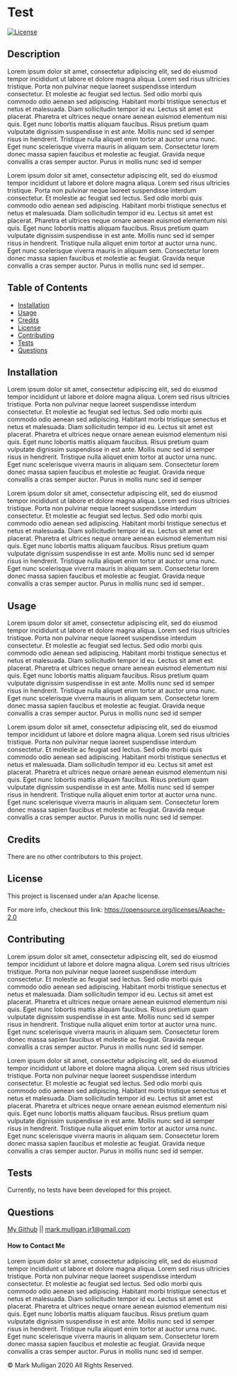 # Test

  [![License](https://img.shields.io/badge/License-Apache%202.0-blue.svg)](https://opensource.org/licenses/Apache-2.0)

  ## Description 
  Lorem ipsum dolor sit amet, consectetur adipiscing elit, sed do eiusmod tempor incididunt ut labore et dolore magna aliqua. Lorem sed risus ultricies tristique. Porta non pulvinar neque laoreet suspendisse interdum consectetur. Et molestie ac feugiat sed lectus. Sed odio morbi quis commodo odio aenean sed adipiscing. Habitant morbi tristique senectus et netus et malesuada. Diam sollicitudin tempor id eu. Lectus sit amet est placerat. Pharetra et ultrices neque ornare aenean euismod elementum nisi quis. Eget nunc lobortis mattis aliquam faucibus. Risus pretium quam vulputate dignissim suspendisse in est ante. Mollis nunc sed id semper risus in hendrerit. Tristique nulla aliquet enim tortor at auctor urna nunc. Eget nunc scelerisque viverra mauris in aliquam sem. Consectetur lorem donec massa sapien faucibus et molestie ac feugiat. Gravida neque convallis a cras semper auctor. Purus in mollis nunc sed id semper

Lorem ipsum dolor sit amet, consectetur adipiscing elit, sed do eiusmod tempor incididunt ut labore et dolore magna aliqua. Lorem sed risus ultricies tristique. Porta non pulvinar neque laoreet suspendisse interdum consectetur. Et molestie ac feugiat sed lectus. Sed odio morbi quis commodo odio aenean sed adipiscing. Habitant morbi tristique senectus et netus et malesuada. Diam sollicitudin tempor id eu. Lectus sit amet est placerat. Pharetra et ultrices neque ornare aenean euismod elementum nisi quis. Eget nunc lobortis mattis aliquam faucibus. Risus pretium quam vulputate dignissim suspendisse in est ante. Mollis nunc sed id semper risus in hendrerit. Tristique nulla aliquet enim tortor at auctor urna nunc. Eget nunc scelerisque viverra mauris in aliquam sem. Consectetur lorem donec massa sapien faucibus et molestie ac feugiat. Gravida neque convallis a cras semper auctor. Purus in mollis nunc sed id semper..

  
  ## Table of Contents
  
  * [Installation](#installation)
  * [Usage](#usage)
  * [Credits](#credits)
  * [License](#license)
  * [Contributing](#contributing)
  * [Tests](#tests)
  * [Questions](#questions)
  
  
  ## Installation
  Lorem ipsum dolor sit amet, consectetur adipiscing elit, sed do eiusmod tempor incididunt ut labore et dolore magna aliqua. Lorem sed risus ultricies tristique. Porta non pulvinar neque laoreet suspendisse interdum consectetur. Et molestie ac feugiat sed lectus. Sed odio morbi quis commodo odio aenean sed adipiscing. Habitant morbi tristique senectus et netus et malesuada. Diam sollicitudin tempor id eu. Lectus sit amet est placerat. Pharetra et ultrices neque ornare aenean euismod elementum nisi quis. Eget nunc lobortis mattis aliquam faucibus. Risus pretium quam vulputate dignissim suspendisse in est ante. Mollis nunc sed id semper risus in hendrerit. Tristique nulla aliquet enim tortor at auctor urna nunc. Eget nunc scelerisque viverra mauris in aliquam sem. Consectetur lorem donec massa sapien faucibus et molestie ac feugiat. Gravida neque convallis a cras semper auctor. Purus in mollis nunc sed id semper

Lorem ipsum dolor sit amet, consectetur adipiscing elit, sed do eiusmod tempor incididunt ut labore et dolore magna aliqua. Lorem sed risus ultricies tristique. Porta non pulvinar neque laoreet suspendisse interdum consectetur. Et molestie ac feugiat sed lectus. Sed odio morbi quis commodo odio aenean sed adipiscing. Habitant morbi tristique senectus et netus et malesuada. Diam sollicitudin tempor id eu. Lectus sit amet est placerat. Pharetra et ultrices neque ornare aenean euismod elementum nisi quis. Eget nunc lobortis mattis aliquam faucibus. Risus pretium quam vulputate dignissim suspendisse in est ante. Mollis nunc sed id semper risus in hendrerit. Tristique nulla aliquet enim tortor at auctor urna nunc. Eget nunc scelerisque viverra mauris in aliquam sem. Consectetur lorem donec massa sapien faucibus et molestie ac feugiat. Gravida neque convallis a cras semper auctor. Purus in mollis nunc sed id semper..

  
  ## Usage 
  Lorem ipsum dolor sit amet, consectetur adipiscing elit, sed do eiusmod tempor incididunt ut labore et dolore magna aliqua. Lorem sed risus ultricies tristique. Porta non pulvinar neque laoreet suspendisse interdum consectetur. Et molestie ac feugiat sed lectus. Sed odio morbi quis commodo odio aenean sed adipiscing. Habitant morbi tristique senectus et netus et malesuada. Diam sollicitudin tempor id eu. Lectus sit amet est placerat. Pharetra et ultrices neque ornare aenean euismod elementum nisi quis. Eget nunc lobortis mattis aliquam faucibus. Risus pretium quam vulputate dignissim suspendisse in est ante. Mollis nunc sed id semper risus in hendrerit. Tristique nulla aliquet enim tortor at auctor urna nunc. Eget nunc scelerisque viverra mauris in aliquam sem. Consectetur lorem donec massa sapien faucibus et molestie ac feugiat. Gravida neque convallis a cras semper auctor. Purus in mollis nunc sed id semper

Lorem ipsum dolor sit amet, consectetur adipiscing elit, sed do eiusmod tempor incididunt ut labore et dolore magna aliqua. Lorem sed risus ultricies tristique. Porta non pulvinar neque laoreet suspendisse interdum consectetur. Et molestie ac feugiat sed lectus. Sed odio morbi quis commodo odio aenean sed adipiscing. Habitant morbi tristique senectus et netus et malesuada. Diam sollicitudin tempor id eu. Lectus sit amet est placerat. Pharetra et ultrices neque ornare aenean euismod elementum nisi quis. Eget nunc lobortis mattis aliquam faucibus. Risus pretium quam vulputate dignissim suspendisse in est ante. Mollis nunc sed id semper risus in hendrerit. Tristique nulla aliquet enim tortor at auctor urna nunc. Eget nunc scelerisque viverra mauris in aliquam sem. Consectetur lorem donec massa sapien faucibus et molestie ac feugiat. Gravida neque convallis a cras semper auctor. Purus in mollis nunc sed id semper.

  
  ## Credits
  There are no other contributors to this project.

  
  ## License
  This project is liscensed under a/an Apache license.

  For more info, checkout this link:
  https://opensource.org/licenses/Apache-2.0
  
  ## Contributing
  Lorem ipsum dolor sit amet, consectetur adipiscing elit, sed do eiusmod tempor incididunt ut labore et dolore magna aliqua. Lorem sed risus ultricies tristique. Porta non pulvinar neque laoreet suspendisse interdum consectetur. Et molestie ac feugiat sed lectus. Sed odio morbi quis commodo odio aenean sed adipiscing. Habitant morbi tristique senectus et netus et malesuada. Diam sollicitudin tempor id eu. Lectus sit amet est placerat. Pharetra et ultrices neque ornare aenean euismod elementum nisi quis. Eget nunc lobortis mattis aliquam faucibus. Risus pretium quam vulputate dignissim suspendisse in est ante. Mollis nunc sed id semper risus in hendrerit. Tristique nulla aliquet enim tortor at auctor urna nunc. Eget nunc scelerisque viverra mauris in aliquam sem. Consectetur lorem donec massa sapien faucibus et molestie ac feugiat. Gravida neque convallis a cras semper auctor. Purus in mollis nunc sed id semper.

Lorem ipsum dolor sit amet, consectetur adipiscing elit, sed do eiusmod tempor incididunt ut labore et dolore magna aliqua. Lorem sed risus ultricies tristique. Porta non pulvinar neque laoreet suspendisse interdum consectetur. Et molestie ac feugiat sed lectus. Sed odio morbi quis commodo odio aenean sed adipiscing. Habitant morbi tristique senectus et netus et malesuada. Diam sollicitudin tempor id eu. Lectus sit amet est placerat. Pharetra et ultrices neque ornare aenean euismod elementum nisi quis. Eget nunc lobortis mattis aliquam faucibus. Risus pretium quam vulputate dignissim suspendisse in est ante. Mollis nunc sed id semper risus in hendrerit. Tristique nulla aliquet enim tortor at auctor urna nunc. Eget nunc scelerisque viverra mauris in aliquam sem. Consectetur lorem donec massa sapien faucibus et molestie ac feugiat. Gravida neque convallis a cras semper auctor. Purus in mollis nunc sed id semper.

  
  ## Tests
  Currently, no tests have been developed for this project.


  ## Questions
  [My Github](https://github.com/MarkMulligan97) || mark.mulligan.jr1@gmail.com

  #### How to Contact Me
  Lorem ipsum dolor sit amet, consectetur adipiscing elit, sed do eiusmod tempor incididunt ut labore et dolore magna aliqua. Lorem sed risus ultricies tristique. Porta non pulvinar neque laoreet suspendisse interdum consectetur. Et molestie ac feugiat sed lectus. Sed odio morbi quis commodo odio aenean sed adipiscing. Habitant morbi tristique senectus et netus et malesuada. Diam sollicitudin tempor id eu. Lectus sit amet est placerat. Pharetra et ultrices neque ornare aenean euismod elementum nisi quis. Eget nunc lobortis mattis aliquam faucibus. Risus pretium quam vulputate dignissim suspendisse in est ante. Mollis nunc sed id semper risus in hendrerit. Tristique nulla aliquet enim tortor at auctor urna nunc. Eget nunc scelerisque viverra mauris in aliquam sem. Consectetur lorem donec massa sapien faucibus et molestie ac feugiat. Gravida neque convallis a cras semper auctor. Purus in mollis nunc sed id semper.

  
  © Mark Mulligan 2020 All Rights Reserved.

